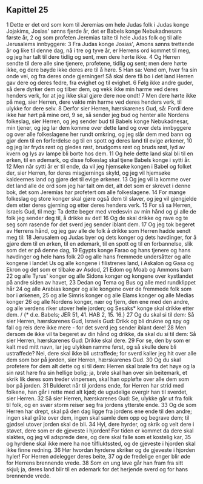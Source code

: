 ## Kapittel 25

1 Dette er det ord som kom til Jeremias om hele Judas folk i Judas konge Jojakims, Josias' sønns fjerde år, det er Babels konge Nebukadnesars første år,
2 og som profeten Jeremias talte til hele Judas folk og til alle Jerusalems innbyggere:
3 Fra Judas konge Josias', Amons sønns trettende år og like til denne dag, nå i tre og tyve år, er Herrens ord kommet til meg, og jeg har talt til dere tidlig og sent, men dere hørte ikke.
4 Og Herren sendte til dere alle sine tjenere, profetene, tidlig og sent; men dere hørte ikke, og dere bøyde ikke deres øre til å høre.
5 Han sa: Vend om, hver fra sin onde vei, og fra deres onde gjerninger! Så skal dere få bo i det land Herren gav dere og deres fedre, fra evighet og til evighet.
6 Følg ikke andre guder, så dere dyrker dem og tilber dem, og vekk ikke min harme ved deres henders verk, for at jeg ikke skal gjøre dere noe ondt!
7 Men dere hørte ikke på meg, sier Herren, dere vakte min harme ved deres henders verk, til ulykke for dere selv.
8 Derfor sier Herren, hærskarenes Gud, så: Fordi dere ikke har hørt på mine ord,
9 se, så sender jeg bud og henter alle Nordens folkeslag, sier Herren, og jeg sender bud til Babels konge Nebukadnesar, min tjener, og jeg lar dem komme over dette land og over dets innbyggere og over alle folkeslagene her rundt omkring, og jeg slår dem med bann og gjør dem til en forferdelse og til en spott og deres land til evige ørkener,
10 og jeg lar fryds røst og gledes røst, brudgoms røst og bruds røst, lyd av kvern og lys av lampe bli borte hos dem.
11 Og hele dette land skal bli til en ørken, til en ødemark, og disse folkeslag skal tjene Babels konge i sytti år.
12 Men når sytti år er til ende, da vil jeg hjemsøke kongen i Babel og folket der, sier Herren, for deres misgjernings skyld, og jeg vil hjemsøke kaldeernes land og gjøre det til evige ørkener.
13 Og jeg vil la komme over det land alle de ord som jeg har talt om det, alt det som er skrevet i denne bok, det som Jeremias har profetert om alle folkeslagene.
14 For mange folkeslag og store konger skal gjøre også dem til slaver, og jeg vil gjengjelde dem etter deres gjerning og etter deres henders verk.
15 For så sa Herren, Israels Gud, til meg: Ta dette beger med vredesvin av min hånd og gi alle de folk jeg sender deg til, å drikke av det!
16 Og de skal drikke og rave og te seg som rasende for det sverd jeg sender iblant dem.
17 Og jeg tok begeret av Herrens hånd, og jeg gav alle de folk å drikke som Herren hadde sendt meg til:
18 Jerusalem og Judas byer og dets konger og dets høvdinger, for å gjøre dem til en ørken, til en ødemark, til en spott og til en forbannelse, slik som det er på denne dag,
19 Egypts konge Farao og hans tjenere og hans høvdinger og hele hans folk
20 og alle hans fremmede undersåtter og alle kongene i landet Us og alle kongene i filistrenes land, i Askalon og Gasa og Ekron og det som er tilbake av Asdod,
21 Edom og Moab og Ammons barn
22 og alle Tyrus' konger og alle Sidons konger og kongene over kystlandet på andre siden av havet,
23 Dedan og Tema og Bus og alle med rundklippet hår
24 og alle Arabias konger og alle kongene over de fremmede folk som bor i ørkenen,
25 og alle Simris konger og alle Elams konger og alle Medias konger
26 og alle Nordens konger, nær og fjern, den ene med den andre, og alle verdens riker utover hele jorden; og Sesaks* konge skal drikke etter dem. / {* d.e. Babels; JER 51, 41. HAB 2, 15. 16.}
27 Og du skal si til dem: Så sier Herren, hærskarenes Gud, Israels Gud: Drikk og bli drukne og spy og fall og reis dere ikke mere - for det sverd jeg sender iblant dere!
28 Men dersom de ikke vil ta begeret av din hånd og drikke, da skal du si til dem: Så sier Herren, hærskarenes Gud: Drikke skal dere.
29 For se, den by som er kalt med mitt navn, lar jeg ulykken ramme først, og så skulle dere bli ustraffede? Nei, dere skal ikke bli ustraffede; for sverd kaller jeg hit over alle dem som bor på jorden, sier Herren, hærskarenes Gud.
30 Og du skal profetere for dem alt dette og si til dem: Herren skal brøle fra det høye og la sin røst høre fra sin hellige bolig; ja, brøle skal han over sin beitemark, et skrik lik deres som treder vinpersen, skal han oppløfte over alle dem som bor på jorden.
31 Bulderet når til jordens ende, for Herren har strid med folkene, han går i rette med alt kjød; de ugudelige overgir han til sverdet, sier Herren.
32 Så sier Herren, hærskarenes Gud: Se, ulykke går ut fra folk til folk, og en svær storm reiser seg fra jordens ytterste ende.
33 Og de som Herren har drept, skal på den dag ligge fra jordens ene ende til den andre; ingen skal gråte over dem, ingen skal samle dem opp og begrave dem; til gjødsel utover jorden skal de bli.
34 Hyl, dere hyrder, og skrik og velt dere i støvet, dere som er de gjeveste i hjorden! For tiden er kommet da dere skal slaktes, og jeg vil adsprede dere, og dere skal falle som et kostelig kar,
35 og hyrdene skal ikke mere ha noe tilfluktssted, og de gjeveste i hjorden skal ikke finne redning.
36 Hør hvordan hyrdene skriker og de gjeveste i hjorden hyler! For Herren ødelegger deres beite,
37 og de fredelige enger blir øde for Herrens brennende vrede.
38 Som en ung løve går han fram fra sitt skjul; ja, deres land blir til en ødemark for det herjende sverd og for hans brennende vrede.
